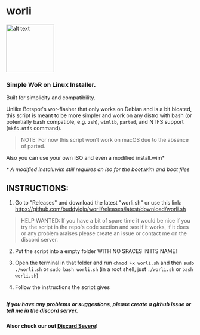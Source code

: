 # worli
<img src="https://user-images.githubusercontent.com/76966404/138036784-79d9e23f-7eae-414c-904e-9c8883382bed.png" alt="alt text" title="logo made by fengzi" width="128" height="128">

### Simple WoR on Linux Installer.

Built for simplicity and compatibility.

Unlike Botspot's wor-flasher that only works on Debian and is a bit bloated, this script is meant to be more simpler and work on any distro with bash (or potentially bash compatible, e.g. `zsh`), `wimlib`, `parted`, and NTFS support (`mkfs.ntfs` command). 

  > NOTE: For now this script won't work on macOS due to the absence of parted.
 
Also you can use your own ISO and even a modified install.wim*

*\* A modified install.wim still requires an iso for the boot.wim and boot files*

## INSTRUCTIONS:

1. Go to "Releases" and download the latest "worli.sh" or use this link: https://github.com/buddyjojo/worli/releases/latest/download/worli.sh

  > HELP WANTED: If you have a bit of spare time it would be nice if you try the script in the repo's code section and see if it works, if it does or any problem araises please create an issue or contact me on the discord server.

2. Put the script into a empty folder WITH NO SPACES IN ITS NAME!

3. Open the terminal in that folder and run `chmod +x worli.sh` and then `sudo ./worli.sh` or `sudo bash worli.sh` (in a root shell, just `./worli.sh` or `bash worli.sh`)

4. Follow the instructions the script gives

##

##### If you have any problems or suggestions, please create a github issue or tell me in the discord server.

**Alsor chuck our out [Discard Severe](https://discord.gg/26CMEjQ47g)!**
